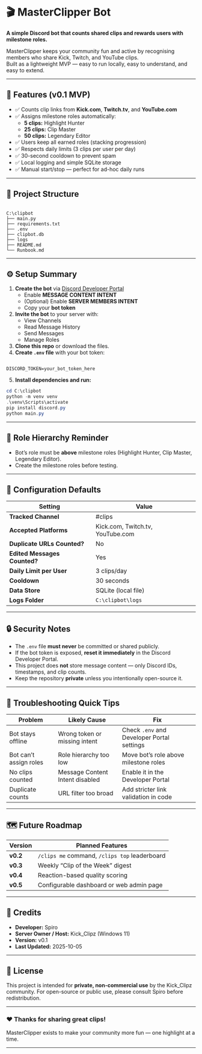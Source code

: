 # 🎬 MasterClipper Bot

**A simple Discord bot that counts shared clips and rewards users with milestone roles.**

MasterClipper keeps your community fun and active by recognising members who share Kick, Twitch, and YouTube clips.  
Built as a lightweight MVP — easy to run locally, easy to understand, and easy to extend.

---

## 🚀 Features (v0.1 MVP)

- ✅ Counts clip links from **Kick.com**, **Twitch.tv**, and **YouTube.com**
- ✅ Assigns milestone roles automatically:
  - **5 clips:** Highlight Hunter  
  - **25 clips:** Clip Master  
  - **50 clips:** Legendary Editor
- ✅ Users keep all earned roles (stacking progression)
- ✅ Respects daily limits (3 clips per user per day)
- ✅ 30-second cooldown to prevent spam
- ✅ Local logging and simple SQLite storage
- ✅ Manual start/stop — perfect for ad-hoc daily runs

---

## 🧱 Project Structure

```

C:\clipbot
├── main.py
├── requirements.txt
├── .env
├── clipbot.db
├── logs
├── README.md
└── Runbook.md

```

---

## ⚙️ Setup Summary

1. **Create the bot** via [Discord Developer Portal](https://discord.com/developers/applications)
   - Enable **MESSAGE CONTENT INTENT**
   - (Optional) Enable **SERVER MEMBERS INTENT**
   - Copy your **bot token**
2. **Invite the bot** to your server with:
   - View Channels  
   - Read Message History  
   - Send Messages  
   - Manage Roles
3. **Clone this repo** or download the files.
4. **Create `.env` file** with your bot token:
```

DISCORD_TOKEN=your_bot_token_here

````
5. **Install dependencies and run:**
```powershell
cd C:\clipbot
python -m venv venv
.\venv\Scripts\activate
pip install discord.py
python main.py
````

---

## 🪪 Role Hierarchy Reminder

* Bot’s role must be **above** milestone roles (Highlight Hunter, Clip Master, Legendary Editor).
* Create the milestone roles before testing.

---

## 🧩 Configuration Defaults

| Setting                      | Value                            |
| ---------------------------- | -------------------------------- |
| **Tracked Channel**          | #clips                           |
| **Accepted Platforms**       | Kick.com, Twitch.tv, YouTube.com |
| **Duplicate URLs Counted?**  | No                               |
| **Edited Messages Counted?** | Yes                              |
| **Daily Limit per User**     | 3 clips/day                      |
| **Cooldown**                 | 30 seconds                       |
| **Data Store**               | SQLite (local file)              |
| **Logs Folder**              | `C:\clipbot\logs`                |

---

## 🔒 Security Notes

* The `.env` file **must never** be committed or shared publicly.
* If the bot token is exposed, **reset it immediately** in the Discord Developer Portal.
* This project does **not** store message content — only Discord IDs, timestamps, and clip counts.
* Keep the repository **private** unless you intentionally open-source it.

---

## 🧠 Troubleshooting Quick Tips

| Problem                | Likely Cause                    | Fix                                        |
| ---------------------- | ------------------------------- | ------------------------------------------ |
| Bot stays offline      | Wrong token or missing intent   | Check `.env` and Developer Portal settings |
| Bot can’t assign roles | Role hierarchy too low          | Move bot’s role above milestone roles      |
| No clips counted       | Message Content Intent disabled | Enable it in the Developer Portal          |
| Duplicate counts       | URL filter too broad            | Add stricter link validation in code       |

---

## 🗺️ Future Roadmap

| Version  | Planned Features                              |
| -------- | --------------------------------------------- |
| **v0.2** | `/clips me` command, `/clips top` leaderboard |
| **v0.3** | Weekly “Clip of the Week” digest              |
| **v0.4** | Reaction-based quality scoring                |
| **v0.5** | Configurable dashboard or web admin page      |

---

## 👥 Credits

* **Developer:** Spiro
* **Server Owner / Host:** Kick_Clipz (Windows 11)
* **Version:** v0.1
* **Last Updated:** 2025-10-05

---

## 📜 License

This project is intended for **private, non-commercial use** by the Kick_Clipz community.
For open-source or public use, please consult Spiro before redistribution.

---

### ❤️ Thanks for sharing great clips!

MasterClipper exists to make your community more fun — one highlight at a time.

---
